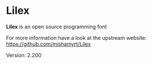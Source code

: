 # Lilex

**Lilex** is an open source programming font

For more information have a look at the upstream website: https://github.com/mishamyrt/Lilex

Version: 2.200
